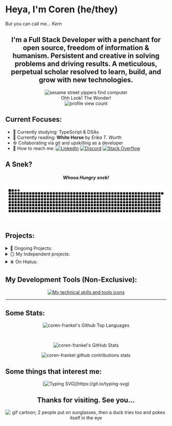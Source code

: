 # Heya, I'm Coren (he/they)

But you can call me... <em>Kern</em>

<h2 align=center>
  I'm a Full Stack Developer with a penchant for open source, freedom of information & humanism. Persistent and creative in solving problems and driving results. A meticulous, perpetual scholar resolved to learn, build, and grow with new technologies.
</h3>
  
<div align="center">
  <img alt="sesame street yippers find computer" src="https://i.giphy.com/media/GsiBgbwZAsWsg/giphy.webp"/>
  <br/>
  <caption>Ohh Look! The Wonder!</caption>
  <br/>
  <img src="https://komarev.com/ghpvc/?username=coren-frankel&label=Profile%20Page%20Loads&color=4CC733&style=for-the-badge" alt="profile view count" />
  <br/>
</div>

## Current Focuses:

- 💭 Currently studying: TypeScript & DSAs
- 📖 Currently reading: **White Horse** by *Erika T. Wurth*
- ⚙️ Collaborating via git and upskilling as a developer
- 💌 How to reach me: [![LinkedIn](https://img.shields.io/badge/LinkedIn-0A66C2.svg?style=plastic&logo=linkedin)](https://linkedin.com/in/coren-frankel)
[![Discord](https://img.shields.io/badge/Discord-black?style=plastic&logo=discord&logoColor=white&labelColor=5865F2)](https://discordapp.com/users/uncle_baby_kern#8432)
[![Stack Overflow](https://img.shields.io/badge/-StackOverflow-FE7A16?style=plastic&logo=stack-overflow&logoColor=black&labelColor=white)](https://stackoverflow.com/users/19356052/unclebabykern?tab=profile)

## A Snek?

<div align=center>
    <h4>Whooa <em>Hungry snek!</em></h4>
    <picture>
      <source media="(prefers-color-scheme: dark)" srcset="https://raw.githubusercontent.com/coren-frankel/coren-frankel/output/github-contribution-grid-snake-dark.svg">
      <source media="(prefers-color-scheme: light)" srcset="https://raw.githubusercontent.com/coren-frankel/coren-frankel/output/github-contribution-grid-snake.svg">
      <img alt="github contribution grid snake animation" src="https://raw.githubusercontent.com/coren-frankel/coren-frankel/output/github-contribution-grid-snake.svg">
    </picture>
  </div>

## Projects:

<details>
  <summary>🦫 Ongoing Projects:</summary>

  + 📦 [*culinary-unit-abbreviation*](https://www.npmjs.com/package/culinary-unit-abbreviation) - A simple npm library that converts culinary unit strings into their corresponding abbreviations
    - TypeScript/Jest
    - See the [repository](https://github.com/coren-frankel/culinary-unit-abbreviation)
  + 🍔 *GetYum* - A User-driven & spoonacular-fueled Recipe-to-Grocery List app with Spotify Web player integration
    - Java/Spring/MySQL/React  ☕️🍃🐬⚛️
    - no current deployments - in development
    - [*GetYum Repo*](https://github.com/richzarate1997/recipe_routers#readme) 
  + 📝 [*WebDev Flashcards*](https://webdev-flashcards.vercel.app/) - An Open Source Web Developer Study Tool App 
    - MERN stack (MongoDB, Express, React, Node) ⚛️
    - deployed on Vercel
    - [*WebDev Flashcards Repo*](https://github.com/m-smith15/webdev_flashcards)
  
</details>
<details>
  <summary>🪞 My Independent projects:</summary>
  
  + 🕹️ [*NinjaSweeper*](https://coren-frankel.github.io/NinjaSweeper/) - Minesweeper Game
    - Vanilla JavaScript/CSS/HTML  🍦🕸️
    - hosted with Github Pages
    - [*NinjaSweeper Repo*](https://github.com/coren-frankel/NinjaSweeper)
  + 🍳 *piqr* - Random Recipe CRUD App
    - Python/Flask/MySQL  🐍🍾🐬
    - **Free tier AWS EC2 instance terminated June 2023**
    - [*piqr Repo*](https://github.com/coren-frankel/meal_picker)
  
</details>
<details>
  <summary>⏸️ On Hiatus:</summary>
  
  + 🌊 VolatilitySurf - Stock Options Volatility Surface Trading Tool 
    - Java/Spring/MySQL  ☕️🍃🐬
    - no current deployments
    - [VolatilitySurf Repo](https://github.com/coren-frankel/VolatilitySurf)
    - Collaborative project: On hold in lieu of data access limitations...
  + 🤧 *LookAchoo* - Geolocal Sneeze Context App
    - MERN stack (MongoDB, Express, React, Node) ⚛️
    - hosted on Vercel
    - [*LookAchoo Repo*](https://github.com/coren-frankel/LookAchoo")
    - Solo-project: On hold for other projects
  
</details>

## My Development Tools (Non-Exclusive):

<p align=center>
  <a href="https://skillicons.dev">
    <img src="https://skillicons.dev/icons?i=html,css,md,js,ts,py,java,jquery,react,express,remix,spring,maven,flask,vscode,idea,figma,jest,regex,bootstrap,materialui,nodejs,mysql,mongodb,docker,vercel,aws,gcp,githubactions&perline=7" alt="My technical skills and tools icons">
  </a>
</p>
  
<hr/>

## Some Stats:

<p align="center">
  <img alt="coren-frankel's Github Top Languages" src="https://github-readme-stats.coren-frankel.vercel.app/api/top-langs/?username=coren-frankel&layout=compact&theme=blue-green&show_icons=true&langs_count=6&count-private=true" />
</p>
<br>
<div align="center">
  <p align="center">  
    <img alt="coren-frankel's GitHub Stats" src="https://github-readme-stats.coren-frankel.vercel.app/api?username=coren-frankel&theme=radical&show_icons=true" />
  </p>
  <p align="center">
    <img src="https://github-readme-streak-stats.herokuapp.com/?user=coren-frankel&layout=compact&show_icons=true&theme=onedark" alt="coren-frankel github contributions stats" />
  </p>
</div>

## Some things that interest me:

<div align=center>

[![Typing SVG](https://readme-typing-svg.demolab.com/?pause=450&color=F70000&width=780&vCenter=true&lines=Genres:+Horror,+Sci-Fi,+Fantasy,+Satire,+Drama,+Suspense,+Mystery;Isms:+Existentialism,+Absurdism,+Humanism,+Nihil...+ah+whatever...;All+work+and+no+play+makes+Kern+a+dull+boy...;Games:+Survival-Horror,+Puzzle-Based,+Story-Driven,+RPGs;Music:+Prog-Metal,+Lo-Fi,+Hip+Hop,+Alt,+Folk,+Punk,+et+al.)](https://git.io/typing-svg)
  
</div>

<div align=center>
  
  ## Thanks for visiting. See you...
  
  <img src="https://i.giphy.com/media/GHeV8BGjJAAWk/giphy.webp" alt="gif cartoon; 2 people put on sunglasses, then a duck tries too and pokes itself in the eye">
</div>
